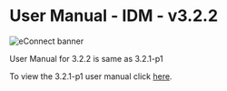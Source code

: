 #  User Manual  - IDM - v3.2.2

![eConnect banner](../../../../../images/banner-econnect-m3.jpg)

User Manual for 3.2.2 is same as 3.2.1-p1

To view the 3.2.1-p1 user manual click [here](../3.2.1-p1/usermanual-idm.md).
